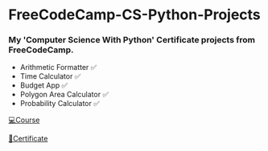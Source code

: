 # FreeCodeCamp-CS-Python-Projects
### My 'Computer Science With Python' Certificate projects from FreeCodeCamp.


- Arithmetic Formatter ✅
- Time Calculator ✅
- Budget App ✅
- Polygon Area Calculator ✅
- Probability Calculator ✅


[💻Course](https://www.freecodecamp.org/learn/scientific-computing-with-python/)

[📄Certificate](https://www.freecodecamp.org/certification/Ednax/scientific-computing-with-python-v7)
